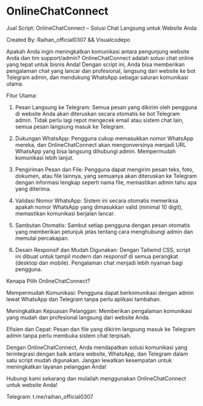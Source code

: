 # OnlineChatConnect

Jual Script: OnlineChatConnect – Solusi Chat Langsung untuk Website Anda

Created By: Raihan_official0307 && Visualcodepo

Apakah Anda ingin meningkatkan komunikasi antara pengunjung website Anda dan tim support/admin? OnlineChatConnect adalah solusi chat online yang tepat untuk bisnis Anda! Dengan script ini, Anda bisa memberikan pengalaman chat yang lancar dan profesional, langsung dari website ke bot Telegram admin, dan mendukung WhatsApp sebagai saluran komunikasi utama.

Fitur Utama:

1. Pesan Langsung ke Telegram: Semua pesan yang dikirim oleh pengguna di website Anda akan diteruskan secara otomatis ke bot Telegram admin. Tidak perlu lagi repot mengecek email atau sistem chat lain, semua pesan langsung masuk ke Telegram.


2. Dukungan WhatsApp: Pengguna cukup memasukkan nomor WhatsApp mereka, dan OnlineChatConnect akan mengonversinya menjadi URL WhatsApp yang bisa langsung dihubungi admin. Mempermudah komunikasi lebih lanjut.


3. Pengiriman Pesan dan File: Pengguna dapat mengirim pesan teks, foto, dokumen, atau file lainnya, yang semuanya akan diteruskan ke Telegram dengan informasi lengkap seperti nama file, memastikan admin tahu apa yang diterima.


4. Validasi Nomor WhatsApp: Sistem ini secara otomatis memeriksa apakah nomor WhatsApp yang dimasukkan valid (minimal 10 digit), memastikan komunikasi berjalan lancar.


5. Sambutan Otomatis: Sambut setiap pengguna dengan pesan otomatis yang memberikan petunjuk jelas tentang cara menghubungi admin dan memulai percakapan.


6. Desain Responsif dan Mudah Digunakan: Dengan Tailwind CSS, script ini dibuat untuk tampil modern dan responsif di semua perangkat (desktop dan mobile). Pengalaman chat menjadi lebih nyaman bagi pengguna.



Kenapa Pilih OnlineChatConnect?

Mempermudah Komunikasi: Pengguna dapat berkomunikasi dengan admin lewat WhatsApp dan Telegram tanpa perlu aplikasi tambahan.

Meningkatkan Kepuasan Pelanggan: Memberikan pengalaman komunikasi yang mudah dan profesional langsung dari website Anda.

Efisien dan Cepat: Pesan dan file yang dikirim langsung masuk ke Telegram admin tanpa perlu membuka sistem chat terpisah.


Dengan OnlineChatConnect, Anda mendapatkan solusi komunikasi yang terintegrasi dengan baik antara website, WhatsApp, dan Telegram dalam satu script mudah digunakan. Jangan lewatkan kesempatan untuk meningkatkan layanan pelanggan Anda!

Hubungi kami sekarang dan mulailah menggunakan OnlineChatConnect untuk website Anda!

Telegram: t.me/raihan_official0307
